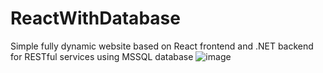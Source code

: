 # ReactWithDatabase
Simple fully dynamic website based on React frontend and .NET backend for RESTful services using MSSQL database
![image](https://user-images.githubusercontent.com/61023046/121863797-e1fdc500-cd04-11eb-82a6-5fee63e7ceda.png)
